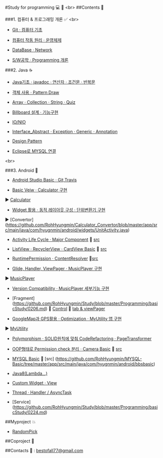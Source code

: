 #Study for programming :computer: :memo:
<br\> 
##Contents :open_file_folder:

###1. 컴퓨터 & 프로그래밍 개론 :white_check_mark:
<br\>

   -  [Git · 컴퓨터 기초](https://github.com/RohHyungmin/Study/blob/master/Study/Basic/0109_0110.md)
  
   -  [컴퓨터 작동 원리 · 운영체제](https://github.com/RohHyungmin/Study/blob/master/Study/Basic/0111.md)
  
   -  [DataBase · Network](https://github.com/RohHyungmin/Study/blob/master/Study/Basic/0112.md)
  
   -  [S/W공학 · Programming 개론](https://github.com/RohHyungmin/Study/blob/master/Study/Basic/0113.md)
    
  
###2. Java :coffee:  
  -  [Java기초 · javadoc · 연산자 · 조건문 · 반복문](https://github.com/RohHyungmin/Study/blob/master/Study/Basic/0116.md)
  -  [객체 사용 · Pattern Draw](https://github.com/RohHyungmin/Study/blob/master/Study/Basic/0117.md)
  
  
  -  [Array · Collection · String · Quiz](https://github.com/RohHyungmin/Study/blob/master/Study/Basic/0118.md) 
  
  
  -  [Billboard 설계 · 기능구현](https://github.com/RohHyungmin/Study/blob/master/Programming/basicStudy/0119.md)
  
  -  [IO/NIO](https://github.com/RohHyungmin/Study/blob/master/Programming/basicStudy/0120.md)
  
  -  [Interface_Abstract · Exception · Generic · Annotation](https://github.com/RohHyungmin/Study/blob/master/Programming/basicStudy/0203.md)
  
  - [Design Pattern](https://github.com/RohHyungmin/Study/blob/master/Programming/basicStudy/0209_0210.md)
  
  - [Eclipse로 MYSQL 연결](https://github.com/RohHyungmin/Study/blob/master/Programming/basicStudy/0220.md)

  
  <br\>
  
###3.  Android :iphone:



 -  [Android Studio Basic · Git,Travis](https://github.com/RohHyungmin/Study/blob/master/Programming/basicStudy/0123.md)
 
 -  [Basic Veiw · Calculator 구현](https://github.com/RohHyungmin/Study/blob/master/Programming/basicStudy/0124.md)  

  :arrow_forward: [Calculator](https://github.com/RohHyungmin/Calculator_Convertor/blob/master/app/src/main/java/com/hyugnmin/android/widgets/CalculaotorActivity.java)
 
 - [Widget 활용 · 동적 레이아웃 구성 · 단위변환기 구현](https://github.com/RohHyungmin/Study/blob/master/Programming/basicStudy/0125.md)  
 
 :arrow_forward: [Convertor] (https://github.com/RohHyungmin/Calculator_Convertor/blob/master/app/src/main/java/com/hyugnmin/android/widgets/UnitActivity.java)
 
 -  [Activity Life Cycle · Major Component](https://github.com/RohHyungmin/Study/blob/master/Programming/basicStudy/0126.md)  :paperclip: [src](https://github.com/RohHyungmin/Activity-Life-Cycle-_Major-Component/tree/master/app/src/main)
 
 -  [ListView · RecyclerView · CardView Basic](https://github.com/RohHyungmin/Study/blob/master/Programming/basicStudy/0131.md)   :paperclip: [src](https://github.com/RohHyungmin/List_Recycler_Card_View/tree/master/app/src/main)
 
 -  [RuntimePermission · ContentResolver](https://github.com/RohHyungmin/Study/blob/master/Programming/basicStudy/0201.md)  :paperclip:[src](https://github.com/RohHyungmin/RuntimePermission/tree/master/app/src/main)
   
 -  [Glide, Handler, ViewPager · MusicPlayer 구현](https://github.com/RohHyungmin/Study/blob/master/Programming/basicStudy/0202.md)
 
  :arrow_forward: [MusicPlayer](https://github.com/RohHyungmin/MusicPlayer/tree/master/app/src/main)
  
 -  [Version Compatibility · MusicPlayer 세부기능 구현](https://github.com/RohHyungmin/Study/blob/master/Programming/basicStudy/0203.md)
 
 -  [Fragment] (https://github.com/RohHyungmin/Study/blob/master/Programming/basicStudy/0206.md)  :paperclip: [Control](https://github.com/RohHyungmin/FragmentControl/tree/master/app/src/main/java/com/hyugnmin/android/fragmentcontrol)   :paperclip: [tab & viewPager](https://github.com/RohHyungmin/FragmentTab_viewPager/tree/master/app/src/main/java/com/hyugnmin/android/fragmenttab)
 
 -  [GoogleMap과 GPS활용 · Optimization · MyUtility 앱 구현](https://github.com/RohHyungmin/Study/blob/master/Programming/basicStudy/0207.md)  
 
 :arrow_forward: [MyUtility](https://github.com/RohHyungmin/MyUtility/tree/master/app/src/main)
 
 - [Polymorphism · SOLID원칙에 맞춰 CodeRefactoring · PageTransformer](https://github.com/RohHyungmin/Study/blob/master/Programming/basicStudy/0208.md)
 
 - [OOP형태로 Permission check 분리 · Camera Basic](https://github.com/RohHyungmin/Study/blob/master/Programming/basicStudy/0210.md)  :paperclip: [src](https://github.com/RohHyungmin/Camera-Basic/tree/master/app/src/main/java/com/hyugnmin/android/camerabasic)
 
 -  [MYSQL Basic](https://github.com/RohHyungmin/Study/blob/master/Programming/basicStudy/0213_0214.md) :paperclip: [src] (https://github.com/RohHyungmin/MYSQL-Basic/tree/master/app/src/main/java/com/hyugnmin/android/bbsbasic)
 
 -  [Java8(Lambda...)](https://github.com/RohHyungmin/Study/blob/master/Programming/basicStudy/0220.md)
 
 -  [Custom Widget · View ](https://github.com/RohHyungmin/Study/blob/master/Programming/basicStudy/0221.md)
 
 -  [Thread · Handler / AsyncTask](https://github.com/RohHyungmin/Study/blob/master/Programming/basicStudy/0223.md)
 
 - [Service] (https://github.com/RohHyungmin/Study/blob/master/Programming/basicStudy/0224.md)
 
 
  
##Myproject :boom:  


  -  [RandomPick](https://github.com/RohHyungmin/Study/blob/master/Programming/myProject/RandomPick.md)


##Coproject :star2:


##Contacts
 :e-mail: : bestofall77@gmail.com
